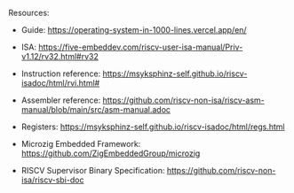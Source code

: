 Resources:
- Guide: https://operating-system-in-1000-lines.vercel.app/en/
- ISA: https://five-embeddev.com/riscv-user-isa-manual/Priv-v1.12/rv32.html#rv32
- Instruction reference: https://msyksphinz-self.github.io/riscv-isadoc/html/rvi.html#
- Assembler reference: https://github.com/riscv-non-isa/riscv-asm-manual/blob/main/src/asm-manual.adoc
- Registers: https://msyksphinz-self.github.io/riscv-isadoc/html/regs.html
- Microzig Embedded Framework: https://github.com/ZigEmbeddedGroup/microzig

- RISCV Supervisor Binary Specification: https://github.com/riscv-non-isa/riscv-sbi-doc
